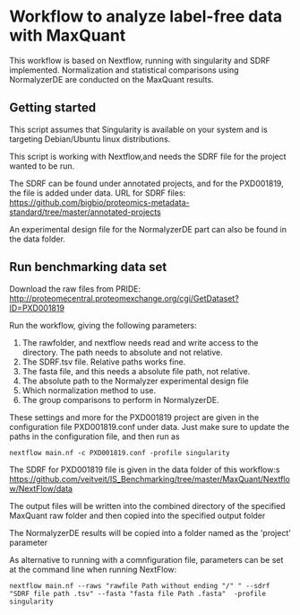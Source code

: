# Workflow to analyze label-free data with MaxQuant
This workflow is based on Nextflow, running with singularity and SDRF implemented. Normalization and statistical comparisons using NormalyzerDE are conducted on the MaxQuant results.


## Getting started

This script assumes that Singularity is available on your system and is targeting Debian/Ubuntu linux distributions.

This script is working with Nextflow,and needs the SDRF file for the project wanted to be run.

The SDRF can be found under annotated projects, and for the PXD001819, the file is added under data.
URL for SDRF files: https://github.com/bigbio/proteomics-metadata-standard/tree/master/annotated-projects

An experimental design file for the NormalyzerDE part can also be found in the data folder. 

## Run benchmarking data set

Download the raw files from PRIDE: http://proteomecentral.proteomexchange.org/cgi/GetDataset?ID=PXD001819

Run the workflow, giving the following parameters:

1) The rawfolder, and nextflow needs read and write access to the directory. The path needs to absolute and not relative.
2) The SDRF.tsv file. Relative paths works fine.
3) The fasta file, and this needs a absolute file path, not relative. 
4) The absolute path to the Normalyzer experimental design file
5) Which normalization method to use.
5) The group comparisons to perform in NormalyzerDE.

These settings and more for the PXD001819 project are given in the configuration file PXD001819.conf under data.
Just make sure to update the paths in the configuration file, and then run as

```
nextflow main.nf -c PXD001819.conf -profile singularity
```

The SDRF for PXD001819 file is given in the data folder of this workflow:s https://github.com/veitveit/IS_Benchmarking/tree/master/MaxQuant/Nextflow/NextFlow/data

The output files will be written into the combined directory of the specified MaxQuant raw folder and then copied into the specified output folder

The NormalyzerDE results will be copied into a folder named as the 'project' parameter

As alternative to running with a comnfiguration file, parameters can be set at the command line when running NextFlow:

```
nextflow main.nf --raws "rawfile Path without ending "/" " --sdrf "SDRF file path .tsv" --fasta "fasta file Path .fasta"  -profile singularity
```


